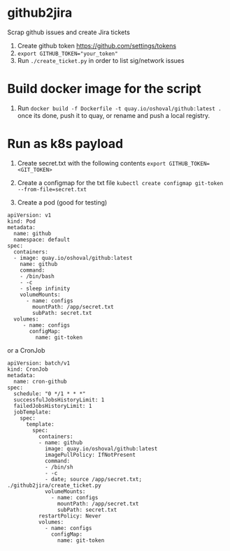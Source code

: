 # github2jira
Scrap github issues and create Jira tickets

1. Create github token https://github.com/settings/tokens
2. `export GITHUB_TOKEN="your_token"`
3. Run `./create_ticket.py` in order to list sig/network issues

# Build docker image for the script

1. Run `docker build -f Dockerfile -t quay.io/oshoval/github:latest .`
once its done, push it to quay, or rename and push a local registry.

# Run as k8s payload

1. Create secret.txt with the following contents
`export GITHUB_TOKEN=<GIT_TOKEN>`

2. Create a configmap for the txt file
`kubectl create configmap git-token --from-file=secret.txt`

3. Create a pod (good for testing)
```
apiVersion: v1
kind: Pod
metadata:
  name: github
  namespace: default
spec:
  containers:
  - image: quay.io/oshoval/github:latest
    name: github
    command:
    - /bin/bash
    - -c
    - sleep infinity
    volumeMounts:
      - name: configs
        mountPath: /app/secret.txt
        subPath: secret.txt
  volumes:
     - name: configs
       configMap:
         name: git-token
```

or a CronJob
```
apiVersion: batch/v1
kind: CronJob
metadata:
  name: cron-github
spec:
  schedule: "0 */1 * * *"
  successfulJobsHistoryLimit: 1
  failedJobsHistoryLimit: 1
  jobTemplate:
    spec:
      template:
        spec:
          containers:
          - name: github
            image: quay.io/oshoval/github:latest
            imagePullPolicy: IfNotPresent
            command:
            - /bin/sh
            - -c
            - date; source /app/secret.txt; ./github2jira/create_ticket.py 
            volumeMounts:
              - name: configs
                mountPath: /app/secret.txt
                subPath: secret.txt
          restartPolicy: Never
          volumes:
            - name: configs
              configMap:
                name: git-token
```
